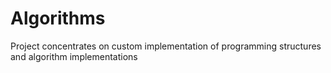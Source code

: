 # Algorithms
Project concentrates on custom implementation of programming structures and algorithm implementations
